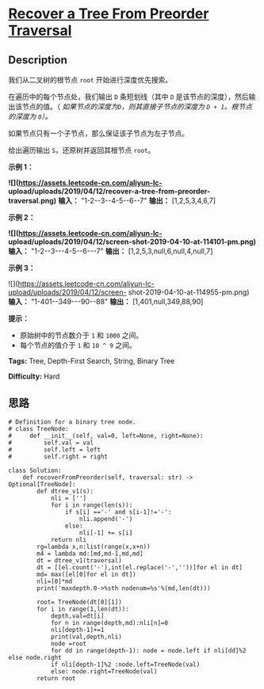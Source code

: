 # [Recover a Tree From Preorder Traversal][title]

## Description

我们从二叉树的根节点 `root` 开始进行深度优先搜索。

在遍历中的每个节点处，我们输出 `D` 条短划线（其中 `D` 是该节点的深度），然后输出该节点的值。（ _如果节点的深度为`D`，则其直接子节点的深度为
`D + 1`。根节点的深度为 `0`）。_

如果节点只有一个子节点，那么保证该子节点为左子节点。

给出遍历输出 `S`，还原树并返回其根节点 `root`。



**示例 1：**

**![](https://assets.leetcode-cn.com/aliyun-lc-
upload/uploads/2019/04/12/recover-a-tree-from-preorder-traversal.png)**
            **输入：** "1-2--3--4-5--6--7"    **输出：** [1,2,5,3,4,6,7]    

**示例 2：**

**![](https://assets.leetcode-cn.com/aliyun-lc-
upload/uploads/2019/04/12/screen-shot-2019-04-10-at-114101-pm.png)**
            **输入：** "1-2--3---4-5--6---7"    **输出：** [1,2,5,3,null,6,null,4,null,7]    

**示例 3：**

![](https://assets.leetcode-cn.com/aliyun-lc-upload/uploads/2019/04/12/screen-
shot-2019-04-10-at-114955-pm.png)
            **输入：** "1-401--349---90--88"    **输出：** [1,401,null,349,88,90]    



**提示：**

  * 原始树中的节点数介于 `1` 和 `1000` 之间。
  * 每个节点的值介于 `1` 和 `10 ^ 9` 之间。


**Tags:** Tree, Depth-First Search, String, Binary Tree

**Difficulty:** Hard

## 思路

``` python3
# Definition for a binary tree node.
# class TreeNode:
#     def __init__(self, val=0, left=None, right=None):
#         self.val = val
#         self.left = left
#         self.right = right

class Solution:
    def recoverFromPreorder(self, traversal: str) -> Optional[TreeNode]:
        def dtree_v1(s):
            nli = ['']
            for i in range(len(s)):
                if s[i] =='-' and s[i-1]!='-':
                    nli.append('-')
                else:
                    nli[-1] += s[i]
            return nli
        rg=lambda x,n:list(range(x,x+n))
        m4 = lambda md:[md,md-1,md,md]
        dt = dtree_v1(traversal)
        dt = [[el.count('-'),int(el.replace('-',''))]for el in dt]
        md= max([el[0]for el in dt])
        nli=[0]*md
        print('maxdepth.0->%sth nodenum=%s'%(md,len(dt)))

        root= TreeNode(dt[0][1])
        for i in range(1,len(dt)):
            depth,val=dt[i]
            for n in range(depth,md):nli[n]=0
            nli[depth-1]+=1
            print(val,depth,nli)
            node =root
            for dd in range(depth-1): node = node.left if nli[dd]%2  else node.right
            if nli[depth-1]%2 :node.left=TreeNode(val) 
            else: node.right=TreeNode(val)
        return root
```

[title]: https://leetcode-cn.com/problems/recover-a-tree-from-preorder-traversal
